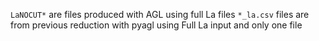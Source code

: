 

`LaNOCUT*` are files produced with AGL using full La files
`*_la.csv` files are from previous reduction with pyagl using Full La input and only one file

